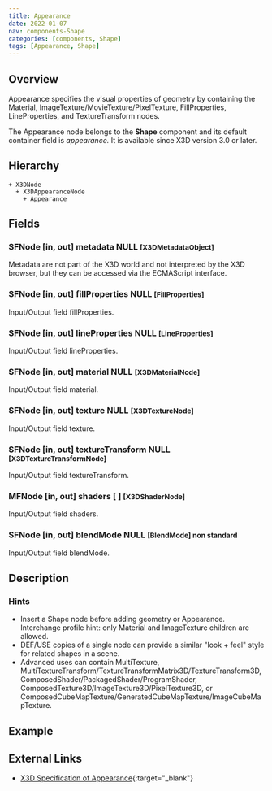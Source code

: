 ```yaml
---
title: Appearance
date: 2022-01-07
nav: components-Shape
categories: [components, Shape]
tags: [Appearance, Shape]
---
```

<style>
.post h3 {
  word-spacing: 0.2em;
}
</style>

## Overview

Appearance specifies the visual properties of geometry by containing the Material, ImageTexture/MovieTexture/PixelTexture, FillProperties, LineProperties, and TextureTransform nodes.

The Appearance node belongs to the **Shape** component and its default container field is *appearance.* It is available since X3D version 3.0 or later.

## Hierarchy

```
+ X3DNode
  + X3DAppearanceNode
    + Appearance
```

## Fields

### SFNode [in, out] **metadata** NULL <small>[X3DMetadataObject]</small>

Metadata are not part of the X3D world and not interpreted by the X3D browser, but they can be accessed via the ECMAScript interface.

### SFNode [in, out] **fillProperties** NULL <small>[FillProperties]</small>

Input/Output field fillProperties.

### SFNode [in, out] **lineProperties** NULL <small>[LineProperties]</small>

Input/Output field lineProperties.

### SFNode [in, out] **material** NULL <small>[X3DMaterialNode]</small>

Input/Output field material.

### SFNode [in, out] **texture** NULL <small>[X3DTextureNode]</small>

Input/Output field texture.

### SFNode [in, out] **textureTransform** NULL <small>[X3DTextureTransformNode]</small>

Input/Output field textureTransform.

### MFNode [in, out] **shaders** [ ] <small>[X3DShaderNode]</small>

Input/Output field shaders.

### SFNode [in, out] **blendMode** NULL <small>[BlendMode] <span class="yellow">non standard</span></small>

Input/Output field blendMode.

## Description

### Hints

- Insert a Shape node before adding geometry or Appearance. Interchange profile hint: only Material and ImageTexture children are allowed.
- DEF/USE copies of a single node can provide a similar "look + feel" style for related shapes in a scene.
- Advanced uses can contain MultiTexture, MultiTextureTransform/TextureTransformMatrix3D/TextureTransform3D, ComposedShader/PackagedShader/ProgramShader, ComposedTexture3D/ImageTexture3D/PixelTexture3D, or ComposedCubeMapTexture/GeneratedCubeMapTexture/ImageCubeMapTexture.

## Example

<x3d-canvas src="https://create3000.github.io/media/examples/Shape/Appearance/Appearance.x3d"></x3d-canvas>

## External Links

- [X3D Specification of Appearance](https://www.web3d.org/documents/specifications/19775-1/V4.0/Part01/components/shape.html#Appearance){:target="_blank"}
